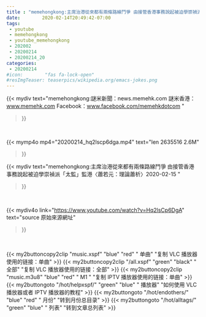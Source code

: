 ```yaml
---
title : "memehongkong:主席治港從來都有兩條路線鬥爭 由接管香港事務說起被迫學崇禎派「太監」監港〈蕭若元：理論蕭析〉2020-02-15 "
date:        2020-02-14T20:49:42-07:00
tags:
 - youtube
 - memehongkong
 - youtube_memehongkong
 - 202002
 - 20200214
 - 20200214_20
categories:
 - 20200214
#icon:        "fas fa-lock-open"
#resImgTeaser: teaserpics/wikipedia.org/emacs-jokes.png
---
```


{{< mydiv text="memehongkong:謎米新聞：news.memehk.com 謎米香港： www.memehk.com Facebook：www.facebook.com/memehkdotcom "
>}}
<br>


{{< mymp4o mp4="20200214_hq2lscp6dga.mp4"
text="len 2635516    2.6M"
>}}


{{< mydiv text="memehongkong:主席治港從來都有兩條路線鬥爭 由接管香港事務說起被迫學崇禎派「太監」監港〈蕭若元：理論蕭析〉2020-02-15 "
>}}
<br>

{{< mydiv4o link="https://www.youtube.com/watch?v=Hq2lsCp6DgA"
text="source 原始來源網址"
>}}


<br>



{{< my2buttoncopy2clip "music.xspf"        "blue"   "red"    " 单曲"  "复制 VLC 播放器使用的链接：单曲" >}} {{< my2buttoncopy2clip "/all.xspf"         "green"  "black"  " 全部"  "复制 VLC 播放器使用的链接：全部" >}} {{< my2buttoncopy2clip "music.m3u8"        "blue"   "red"    " M1 "    "复制 IPTV 播放器使用的链接：单曲" >}} {{< my2buttongoto      "/hot/helpxspf/"    "green"  "blue"   " 播放器" "如何使用 VLC 播放器或者 IPTV 播放器的教程" >}} {{< my2buttongoto      "/hot/endothers/"   "blue"   "red"    " 月份"   "转到月份总目录" >}} {{< my2buttongoto      "/hot/alltags/"     "green"  "blue"   " 列表"   "转到文章总列表" >}} 
